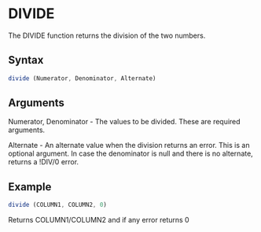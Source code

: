 # DIVIDE

The DIVIDE function returns the division of the two numbers.

## Syntax

```javascript
divide (Numerator, Denominator, Alternate)
```

## Arguments

Numerator, Denominator - The values to be divided. These are required arguments.

Alternate - An alternate value when the division returns an error. This is an optional argument. In case the denominator is null and there is no alternate, returns a !DIV/0 error.

## Example

```javascript
divide (COLUMN1, COLUMN2, 0)
```

Returns COLUMN1/COLUMN2 and if any error returns 0
